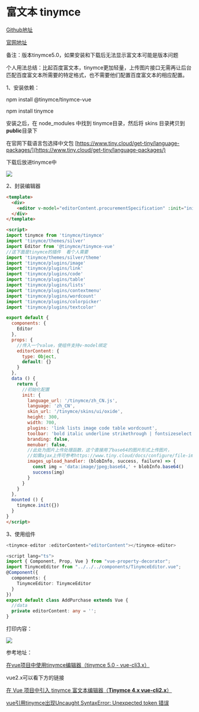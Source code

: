 # 富文本 tinymce

[Github地址](https://github.com/tinymce/tinymce)

[官网地址](https://www.tiny.cloud/docs/api/tinymce/root_tinymce/)  

备注：版本tinymce5.0，如果安装和下载后无法显示富文本可能是版本问题  

个人用法总结：比起百度富文本，tinymce更加轻量，上传图片接口无需再让后台匹配百度富文本所需要的特定格式，也不需要他们配置百度富文本的相应配置。

1、安装依赖：

npm install @tinymce/tinymce-vue

npm install tinymce

安装之后，在 node_modules 中找到 tinymce目录，然后将 skins 目录拷贝到 **public**目录下

在官网下载语言包选择中文包 [https://www.tiny.cloud/get-tiny/language-packages/](https://www.tiny.cloud/get-tiny/language-packages/)

下载后放进tinymce中

![](https://oscimg.oschina.net/oscnet/up-8ed4bb6b734c1527543bcfc8ff006f30f56.png)

2、封装编辑器

```html
<template>
  <div>
    <editor v-model="editorContent.procurementSpecification" :init="init"></editor>
  </div>
</template>

<script>
import tinymce from 'tinymce/tinymce'
import 'tinymce/themes/silver'
import Editor from '@tinymce/tinymce-vue'
//这下面是tinymce的插件  看个人需要
import 'tinymce/themes/silver/theme'
import 'tinymce/plugins/image'
import 'tinymce/plugins/link'
import 'tinymce/plugins/code'
import 'tinymce/plugins/table'
import 'tinymce/plugins/lists'
import 'tinymce/plugins/contextmenu'
import 'tinymce/plugins/wordcount'
import 'tinymce/plugins/colorpicker'
import 'tinymce/plugins/textcolor'

export default {
  components: {
    Editor
  },
  props: {
    //传入一个value，使组件支持v-model绑定
    editorContent: {
      type: Object,
      default: {}
    }
  },
  data () {
    return {
      //初始化配置
      init: {
        language_url: '/tinymce/zh_CN.js',
        language: 'zh_CN',
        skin_url: '/tinymce/skins/ui/oxide',
        height: 300,
        width: 700,
        plugins: 'link lists image code table wordcount',
        toolbar: 'bold italic underline strikethrough | fontsizeselect | forecolor backcolor | alignleft aligncenter alignright alignjustify | bullist numlist | outdent indent blockquote | undo redo | link unlink image code | removeformat',
        branding: false,
        menubar: false,
        //此处为图片上传处理函数，这个直接用了base64的图片形式上传图片，
        //如需ajax上传可参考https://www.tiny.cloud/docs/configure/file-image-upload/#images_upload_handler
        images_upload_handler: (blobInfo, success, failure) => {
          const img = 'data:image/jpeg;base64,' + blobInfo.base64()
          success(img)
        }
      }
    }
  },
  mounted () {
    tinymce.init({})
  }
}
</script>
```

3、使用组件

```ts
<tinymce-editor :editorContent="editorContent"></tinymce-editor>

<script lang="ts">
import { Component, Prop, Vue } from "vue-property-decorator";
import TinymceEditor from "../../../components/TinymceEditor.vue";
@Component({
  components: {
    TinymceEditor: TinymceEditor
  }
})
export default class AddPurchase extends Vue {
  //data
  private editorContent: any = '';
}
```

打印内容：

![](https://oscimg.oschina.net/oscnet/up-c4090c68694071ba8fe3fcc3c940ac2f16e.png)

参考地址：

[在vue项目中使用tinymce编辑器（tinymce 5.0 - vue-cli3.x）](https://blog.csdn.net/weixin_34101784/article/details/88567761)

vue2.x可以看下方的链接

[在 Vue 项目中引入 tinymce 富文本编辑器（**Tinymce 4.x vue-cli2.x**）](https://www.cnblogs.com/wisewrong/p/8985471.html)

[vue引用tinymce出现Uncaught SyntaxError: Unexpected token 错误](https://blog.csdn.net/weixin_44019248/article/details/88528974)